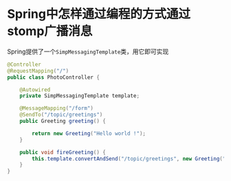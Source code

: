 # Spring中怎样通过编程的方式通过stomp广播消息

Spring提供了一个`SimpMessagingTemplate`类，用它即可实现

```java
@Controller
@RequestMapping("/")
public class PhotoController {

    @Autowired
    private SimpMessagingTemplate template;

    @MessageMapping("/form")
    @SendTo("/topic/greetings")
    public Greeting greeting() {

        return new Greeting("Hello world !");
    }

    public void fireGreeting() {
        this.template.convertAndSend("/topic/greetings", new Greeting("Fire"));
    }
}
```
